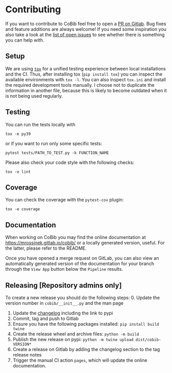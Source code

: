 # Contributing
If you want to contribute to CoBib feel free to open a [PR on Gitlab](https://gitlab.com/mrossinek/cobib/-/merge_requests).
Bug fixes and feature additions are always welcome!
If you need some inspiration you also take a look at the [list of open issues](https://gitlab.com/mrossinek/cobib/-/issues) to see whether there is something you can help with.

## Setup
We are using [`tox`](https://tox.readthedocs.io/en/latest/index.html) for a unified testing experience between local installations and the CI.
Thus, after installing tox (`pip install tox`) you can inspect the available environments with `tox -l`.
You can also inspect `tox.ini` and install the required development tools manually.
I choose not to duplicate the information in another file, because this is likely to become outdated when it is not being used regularly.

## Testing
You can run the tests locally with
```
tox -e py39
```
or if you want to run only some specific tests:
```
pytest tests/PATH_TO_TEST.py -k FUNCTION_NAME
```
Please also check your code style with the following checks:
```
tox -e lint
```

## Coverage
You can check the coverage with the `pytest-cov` plugin:
```
tox -e coverage
```

## Documentation
When working on CoBib you may find the online documentation at https://mrossinek.gitlab.io/cobib/ or a locally generated version, useful.
For the latter, please refer to the README.

Once you have opened a merge request on GitLab, you can also view an automatically generated version of the documentation for your branch through the `View App` button below the `Pipeline` results.

## Releasing [Repository admins only]
To create a new release you should do the following steps:
0. Update the version number in `cobib/__init__.py` and the man page
1. Update the [changelog](CHANGELOG.md) including the link to pypi
2. Commit, tag and push to Gitlab
3. Ensure you have the following packages installed: `pip install build twine`
4. Create the release wheel and archive files: `python -m build`
5. Publish the new release on pypi: `python -m twine upload dist/cobib-VERSION*`
6. Create a release on Gitlab by adding the changelog section to the tag release notes
7. Trigger the manual CI action `pages`, which will update the online documentation.
